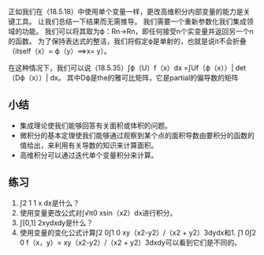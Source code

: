 

<!--
 * @version:
 * @Author:  StevenJokes https://github.com/StevenJokes
 * @Date: 2020-07-08 19:52:30
 * @LastEditors:  StevenJokes https://github.com/StevenJokes
 * @LastEditTime: 2020-07-08 19:53:07
 * @Description:
 * @TODO::
 * @Reference:
-->



正如我们在（18.5.18）中使用单个变量一样，更改高维积分内部变量的能力是关键工具。 让我们总结一下结果而无需推导。
    我们需要一个重新参数化我们集成领域的功能。 我们可以将其取为ϕ：Rn→Rn，即任何接受n个实变量并返回另一个n的函数。 为了保持表达式的整洁，我们将假定ϕ是单射的，也就是说it不会折叠（itself（x）= ϕ（y）⟹x= y）。

在这种情况下，我们可以说（18.5.35）∫ϕ（U）f（x）dx =∫Uf（ϕ（x））| det（Dϕ（x））| dx。
   其中Dϕ是the的雅可比矩阵，它是partial的偏导数的矩阵

## 小结

* 集成理论使我们能够回答有关面积或体积的问题。
* 微积分的基本定理使我们能够通过观察到某个点的面积导数由要积分的函数的值给出，来利用有关导数的知识来计算面积。
* 高维积分可以通过迭代单个变量积分来计算。

## 练习

1. ∫2 1 1 x dx是什么？
1. 使用变量更改公式对∫√π0 xsin（x2）dx进行积分。
1. ∫[0,1] 2xydxdy是什么？
1. 使用变量的变化公式计算∫2 0∫1 0 xy（x2-y2）/（x2 + y2）3dydx和1. ∫1 0∫2 0 f（x，y）= xy（x2-y2）/（x2  + y2）3dxdy可以看到它们是不同的。
